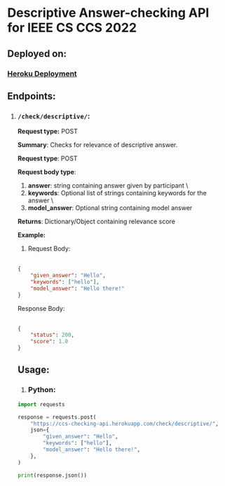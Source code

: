 # Descriptive Answer-checking API for IEEE CS CCS 2022

## Deployed on:

### [**Heroku Deployment**](https://ccs-checking-api.herokuapp.com/)

## Endpoints:

1. ### **```/check/descriptive/```:**
   
   **Request type:** POST

   **Summary**:
        Checks for relevance of descriptive answer.


    **Request type**: POST


    **Request body type**:

    1. **answer**: string containing answer given by participant \
    2. **keywords**: Optional list of strings containing keywords for the answer \
    3. **model_answer**: Optional string containing model answer


    **Returns**: Dictionary/Object containing relevance score

    **Example:**

    1. Request Body:
    <br><br>

    ```json
    {
        "given_answer": "Hello",
        "keywords": ["hello"],
        "model_answer": "Hello there!"
    }
    ```

    Response Body:
    <br><br>
    ```json
    {
        "status": 200,
        "score": 1.0
    }
    ```

    ## Usage:

    1. ### Python:

    ```python
    import requests

    response = requests.post(
        "https://ccs-checking-api.herokuapp.com/check/descriptive/",
        json={
            "given_answer": "Hello",
            "keywords": ["hello"],
            "model_answer": "Hello there!",
        },
    )

    print(response.json())
    ```
